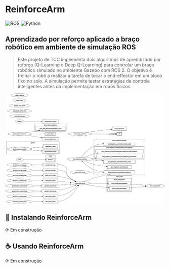 # ReinforceArm 

![ROS](https://img.shields.io/badge/ros-%230A0FF9.svg?style=for-the-badge&logo=ros&logoColor=white)
![Python](https://img.shields.io/badge/python-3670A0?style=for-the-badge&logo=python&logoColor=ffdd54)


## Aprendizado por reforço aplicado a braço robótico em ambiente de simulação ROS

> Este projeto de TCC implementa dois algoritmos de aprendizado por reforço (Q-Learning e Deep Q-Learning) para controlar um braço robótico simulado no ambiente Gazebo com ROS 2. O objetivo é treinar o robô a realizar a tarefa de tocar o end-effector em um bloco fixo no solo. A simulação permite testar estratégias de controle inteligentes antes da implementação em robôs físicos.


<img src="aux/rosgraph.png" alt="Exemplo imagem">

## 🚀 Instalando ReinforceArm


⟳ Em construção

## ☕ Usando ReinforceArm

⟳ Em construção